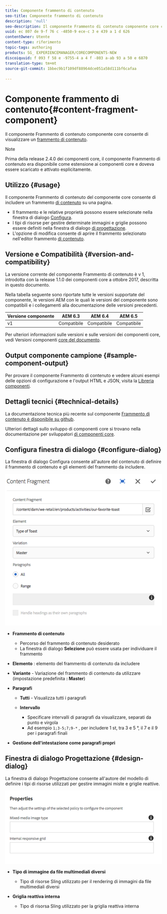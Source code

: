 ```yaml
---
title: Componente frammento di contenuto
seo-title: Componente frammento di contenuto
description: 'null'
seo-description: Il componente Frammento di contenuto componente core consente di visualizzare un frammento di contenuto.
uuid: ec 807 de 9-f 76 c -4850-9 ece-c 3 e 439 a 1 d 626
contentOwner: Utente
content-type: riferimento
topic-tags: authoring
products: SG_ EXPERIENCEMANAGER/CORECOMPONENTS-NEW
discoiquuid: f 093 f 58 e -9755-4 a 4 f -803 a-ab 93 a 50 e 6870
translation-type: tm+mt
source-git-commit: 1bbec9b1f109df88964dce051a58d111bf6cafaa

---
```



# Componente frammento di contenuto{#content-fragment-component}

Il componente Frammento di contenuto componente core consente di visualizzare un [frammento di contenuto](https://helpx.adobe.com/experience-manager/6-5/assets/using/content-fragments.html).

>[!NOTE]
>
>Prima della release 2.4.0 dei componenti core, il componente Frammento di contenuto era disponibile come estensione ai componenti core e doveva essere scaricato e attivato esplicitamente.

## Utilizzo {#usage}

Il componente Frammento di contenuto del componente core consente di includere un frammento [di contenuto](https://helpx.adobe.com/experience-manager/6-5/assets/using/content-fragments.html) su una pagina.

* Il frammento e le relative proprietà possono essere selezionate nella finestra di dialogo [Configura](#configure-dialog).
* I tipi di risorse per gestire determinate immagini e griglie possono essere definiti nella finestra di dialogo [di progettazione](#design-dialog).
* L&#39;opzione di modifica consente di aprire il frammento selezionato nell&#39;editor frammento [di contenuto](https://helpx.adobe.com/content/help/en/experience-manager/6-5/assets/using/content-fragments.html).

## Versione e Compatibilità {#version-and-compatibility}

La versione corrente del componente Frammento di contenuto è v 1, introdotta con la release 1.1.0 dei componenti core a ottobre 2017, descritta in questo documento.

Nella tabella seguente sono riportate tutte le versioni supportate del componente, le versioni AEM con le quali le versioni del componente sono compatibili e i collegamenti alla documentazione delle versioni precedenti.

| Versione componente | AEM 6.3 | AEM 6.4 | AEM 6.5 |
|--- |--- |--- |---|
| v1 | Compatibile | Compatibile | Compatibile |

Per ulteriori informazioni sulle versioni e sulle versioni dei componenti core, vedi Versioni componenti [core del documento](versions.md).

## Output componente campione {#sample-component-output}

Per provare il componente Frammento di contenuto e vedere alcuni esempi delle opzioni di configurazione e l&#39;output HTML e JSON, visita la [Libreria componenti](http://opensource.adobe.com/aem-core-wcm-components/library/content-fragment.html).

## Dettagli tecnici {#technical-details}

La documentazione tecnica più recente sul componente [Frammento di contenuto è disponibile su github](https://github.com/adobe/aem-core-wcm-components/blob/master/extension/contentfragment/content/src/content/jcr_root/apps/core/wcm/extension/components/contentfragment/v1/contentfragment).

Ulteriori dettagli sullo sviluppo di componenti core si trovano nella documentazione per sviluppatori [di componenti core](developing.md).

## Configura finestra di dialogo {#configure-dialog}

La finestra di dialogo Configura consente all&#39;autore del contenuto di definire il frammento di contenuto e gli elementi del frammento da includere.

![](assets/chlimage_1-87.png)

* **Frammento di contenuto**

   * Percorso del frammento di contenuto desiderato
   * La finestra di dialogo **Selezione** può essere usata per individuare il frammento

* **Elemento** : elemento del frammento di contenuto da includere
* **Variante** - Variazione del frammento di contenuto da utilizzare (impostazione predefinita **: Master**)

* **Paragrafi**

   * **Tutti** - Visualizza tutti i paragrafi
   * **Intervallo**

      * Specificare intervalli di paragrafi da visualizzare, separati da punto e virgola
      * Ad esempio `1;3-5;7;9-*` , per includere 1 st, tra 3 e 5 °, il 7 e il 9 per i paragrafi finali

* **Gestione dell&#39;intestazione come paragrafi propri**

## Finestra di dialogo Progettazione {#design-dialog}

La finestra di dialogo Progettazione consente all&#39;autore del modello di definire i tipi di risorse utilizzati per gestire immagini miste e griglie reattive.

![](assets/chlimage_1-88.png)

* **Tipo di immagine da file multimediali diversi**

   * Tipo di risorse Sling utilizzato per il rendering di immagini da file multimediali diversi

* **Griglia reattiva interna**

   * Tipo di risorsa Sling utilizzato per la griglia reattiva interna